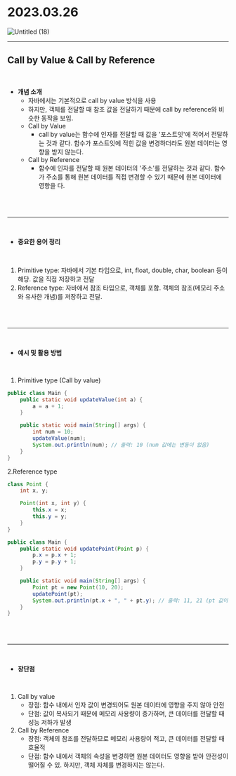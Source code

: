# 2023.03.26

![Untitled (18)](https://user-images.githubusercontent.com/122321793/227805987-f8826d27-1e2e-4d18-a2bf-36ae31b67bfb.png)

---

## Call by Value & Call by Reference

<br>

- **개념 소개**
    - 자바에서는 기본적으로 call by value 방식을 사용
    - 하지만, 객체를 전달할 때 참조 값을 전달하기 때문에 call by reference와 비슷한 동작을 보임.
    - Call by Value
        - call by value는 함수에 인자를 전달할 때 값을 '포스트잇'에 적어서 전달하는 것과 같다. 함수가 포스트잇에 적힌 값을 변경하더라도 원본 데이터는 영향을 받지 않는다.
    - Call by Reference
        - 함수에 인자를 전달할 때 원본 데이터의 '주소'를 전달하는 것과 같다. 함수가 주소를 통해 원본 데이터를 직접 변경할 수 있기 때문에 원본 데이터에 영향을 다.

<br><br>

---

<br>

- **중요한 용어 정리**

<br>

1. Primitive type: 자바에서 기본 타입으로, int, float, double, char, boolean 등이 해당. 값을 직접 저장하고 전달
2. Reference type: 자바에서 참조 타입으로, 객체를 포함. 객체의 참조(메모리 주소와 유사한 개념)를 저장하고 전달.

<br><br>

---

<br>

- **예시 및 활용 방법**

<br>

1. Primitive type (Call by value)

```java
public class Main {
    public static void updateValue(int a) {
        a = a + 1;
    }

    public static void main(String[] args) {
        int num = 10;
        updateValue(num);
        System.out.println(num); // 출력: 10 (num 값에는 변동이 없음)
    }
}
```

2.Reference type

```java
class Point {
    int x, y;

    Point(int x, int y) {
        this.x = x;
        this.y = y;
    }
}

public class Main {
    public static void updatePoint(Point p) {
        p.x = p.x + 1;
        p.y = p.y + 1;
    }

    public static void main(String[] args) {
        Point pt = new Point(10, 20);
        updatePoint(pt);
        System.out.println(pt.x + ", " + pt.y); // 출력: 11, 21 (pt 값이 변경됨)
    }
}
```

<br><br>

---

<br>

- **장단점**

<br>

1. Call by value
    - 장점: 함수 내에서 인자 값이 변경되어도 원본 데이터에 영향을 주지 않아 안전
    - 단점: 값이 복사되기 때문에 메모리 사용량이 증가하며, 큰 데이터를 전달할 때 성능 저하가 발생
2. Call by Reference
    - 장점: 객체의 참조를 전달하므로 메모리 사용량이 적고, 큰 데이터를 전달할 때 효율적
    - 단점: 함수 내에서 객체의 속성을 변경하면 원본 데이터도 영향을 받아 안전성이 떨어질 수 있. 하지만, 객체 자체를 변경하지는 않는다.


<br><br>
---